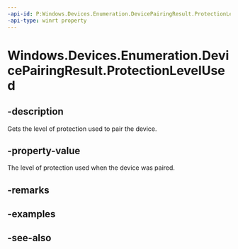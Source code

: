 ----api-id: P:Windows.Devices.Enumeration.DevicePairingResult.ProtectionLevelUsed
-api-type: winrt property
---<!-- Property syntaxpublic Windows.Devices.Enumeration.DevicePairingProtectionLevel ProtectionLevelUsed { get; }--># Windows.Devices.Enumeration.DevicePairingResult.ProtectionLevelUsed## -descriptionGets the level of protection used to pair the device.## -property-valueThe level of protection used when the device was paired.## -remarks## -examples## -see-also